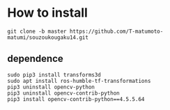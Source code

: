 # How to install
```
git clone -b master https://github.com/T-matumoto-matumi/souzoukougaku14.git
```

## dependence
```
sudo pip3 install transforms3d
sudo apt install ros-humble-tf-transformations
pip3 uninstall opencv-python
pip3 uninstall opencv-contrib-python
pip3 install opencv-contrib-python==4.5.5.64
```
